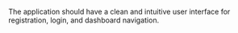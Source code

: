 The application should have a clean and intuitive user interface for registration, login, and dashboard navigation.
